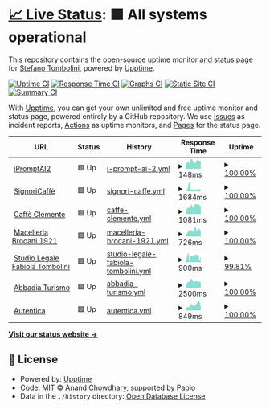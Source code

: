 # [📈 Live Status](https://upptime.wpimplementer.com): <!--live status--> **🟩 All systems operational**

This repository contains the open-source uptime monitor and status page for [Stefano Tombolini](https://wpimplementer.com), powered by [Upptime](https://github.com/upptime/upptime).

[![Uptime CI](https://github.com/dedotombo/upptime/workflows/Uptime%20CI/badge.svg)](https://github.com/dedotombo/upptime/actions?query=workflow%3A%22Uptime+CI%22)
[![Response Time CI](https://github.com/dedotombo/upptime/workflows/Response%20Time%20CI/badge.svg)](https://github.com/dedotombo/upptime/actions?query=workflow%3A%22Response+Time+CI%22)
[![Graphs CI](https://github.com/dedotombo/upptime/workflows/Graphs%20CI/badge.svg)](https://github.com/dedotombo/upptime/actions?query=workflow%3A%22Graphs+CI%22)
[![Static Site CI](https://github.com/dedotombo/upptime/workflows/Static%20Site%20CI/badge.svg)](https://github.com/dedotombo/upptime/actions?query=workflow%3A%22Static+Site+CI%22)
[![Summary CI](https://github.com/dedotombo/upptime/workflows/Summary%20CI/badge.svg)](https://github.com/dedotombo/upptime/actions?query=workflow%3A%22Summary+CI%22)

With [Upptime](https://upptime.js.org), you can get your own unlimited and free uptime monitor and status page, powered entirely by a GitHub repository. We use [Issues](https://github.com/dedotombo/upptime/issues) as incident reports, [Actions](https://github.com/dedotombo/upptime/actions) as uptime monitors, and [Pages](https://upptime.wpimplementer.com) for the status page.

<!--start: status pages-->
<!-- This summary is generated by Upptime (https://github.com/upptime/upptime) -->
<!-- Do not edit this manually, your changes will be overwritten -->
<!-- prettier-ignore -->
| URL | Status | History | Response Time | Uptime |
| --- | ------ | ------- | ------------- | ------ |
| <img alt="" src="https://icons.duckduckgo.com/ip3/ipromptai2.sdtprogetti.com.ico" height="13"> [iPromptAI2](https://ipromptai2.sdtprogetti.com) | 🟩 Up | [i-prompt-ai-2.yml](https://github.com/dedotombo/upptime/commits/HEAD/history/i-prompt-ai-2.yml) | <details><summary><img alt="Response time graph" src="./graphs/i-prompt-ai-2/response-time-week.png" height="20"> 148ms</summary><br><a href="https://upptime.sdtprogetti.com/history/i-prompt-ai-2"><img alt="Response time 179" src="https://img.shields.io/endpoint?url=https%3A%2F%2Fraw.githubusercontent.com%2Fdedotombo%2Fupptime%2FHEAD%2Fapi%2Fi-prompt-ai-2%2Fresponse-time.json"></a><br><a href="https://upptime.sdtprogetti.com/history/i-prompt-ai-2"><img alt="24-hour response time 159" src="https://img.shields.io/endpoint?url=https%3A%2F%2Fraw.githubusercontent.com%2Fdedotombo%2Fupptime%2FHEAD%2Fapi%2Fi-prompt-ai-2%2Fresponse-time-day.json"></a><br><a href="https://upptime.sdtprogetti.com/history/i-prompt-ai-2"><img alt="7-day response time 148" src="https://img.shields.io/endpoint?url=https%3A%2F%2Fraw.githubusercontent.com%2Fdedotombo%2Fupptime%2FHEAD%2Fapi%2Fi-prompt-ai-2%2Fresponse-time-week.json"></a><br><a href="https://upptime.sdtprogetti.com/history/i-prompt-ai-2"><img alt="30-day response time 184" src="https://img.shields.io/endpoint?url=https%3A%2F%2Fraw.githubusercontent.com%2Fdedotombo%2Fupptime%2FHEAD%2Fapi%2Fi-prompt-ai-2%2Fresponse-time-month.json"></a><br><a href="https://upptime.sdtprogetti.com/history/i-prompt-ai-2"><img alt="1-year response time 179" src="https://img.shields.io/endpoint?url=https%3A%2F%2Fraw.githubusercontent.com%2Fdedotombo%2Fupptime%2FHEAD%2Fapi%2Fi-prompt-ai-2%2Fresponse-time-year.json"></a></details> | <details><summary><a href="https://upptime.sdtprogetti.com/history/i-prompt-ai-2">100.00%</a></summary><a href="https://upptime.sdtprogetti.com/history/i-prompt-ai-2"><img alt="All-time uptime 99.65%" src="https://img.shields.io/endpoint?url=https%3A%2F%2Fraw.githubusercontent.com%2Fdedotombo%2Fupptime%2FHEAD%2Fapi%2Fi-prompt-ai-2%2Fuptime.json"></a><br><a href="https://upptime.sdtprogetti.com/history/i-prompt-ai-2"><img alt="24-hour uptime 100.00%" src="https://img.shields.io/endpoint?url=https%3A%2F%2Fraw.githubusercontent.com%2Fdedotombo%2Fupptime%2FHEAD%2Fapi%2Fi-prompt-ai-2%2Fuptime-day.json"></a><br><a href="https://upptime.sdtprogetti.com/history/i-prompt-ai-2"><img alt="7-day uptime 100.00%" src="https://img.shields.io/endpoint?url=https%3A%2F%2Fraw.githubusercontent.com%2Fdedotombo%2Fupptime%2FHEAD%2Fapi%2Fi-prompt-ai-2%2Fuptime-week.json"></a><br><a href="https://upptime.sdtprogetti.com/history/i-prompt-ai-2"><img alt="30-day uptime 97.61%" src="https://img.shields.io/endpoint?url=https%3A%2F%2Fraw.githubusercontent.com%2Fdedotombo%2Fupptime%2FHEAD%2Fapi%2Fi-prompt-ai-2%2Fuptime-month.json"></a><br><a href="https://upptime.sdtprogetti.com/history/i-prompt-ai-2"><img alt="1-year uptime 99.65%" src="https://img.shields.io/endpoint?url=https%3A%2F%2Fraw.githubusercontent.com%2Fdedotombo%2Fupptime%2FHEAD%2Fapi%2Fi-prompt-ai-2%2Fuptime-year.json"></a></details>
| <img alt="" src="https://icons.duckduckgo.com/ip3/www.signoricaffe.it.ico" height="13"> [SignoriCaffè](https://www.signoricaffe.it) | 🟩 Up | [signori-caffe.yml](https://github.com/dedotombo/upptime/commits/HEAD/history/signori-caffe.yml) | <details><summary><img alt="Response time graph" src="./graphs/signori-caffe/response-time-week.png" height="20"> 1684ms</summary><br><a href="https://upptime.sdtprogetti.com/history/signori-caffe"><img alt="Response time 1280" src="https://img.shields.io/endpoint?url=https%3A%2F%2Fraw.githubusercontent.com%2Fdedotombo%2Fupptime%2FHEAD%2Fapi%2Fsignori-caffe%2Fresponse-time.json"></a><br><a href="https://upptime.sdtprogetti.com/history/signori-caffe"><img alt="24-hour response time 864" src="https://img.shields.io/endpoint?url=https%3A%2F%2Fraw.githubusercontent.com%2Fdedotombo%2Fupptime%2FHEAD%2Fapi%2Fsignori-caffe%2Fresponse-time-day.json"></a><br><a href="https://upptime.sdtprogetti.com/history/signori-caffe"><img alt="7-day response time 1684" src="https://img.shields.io/endpoint?url=https%3A%2F%2Fraw.githubusercontent.com%2Fdedotombo%2Fupptime%2FHEAD%2Fapi%2Fsignori-caffe%2Fresponse-time-week.json"></a><br><a href="https://upptime.sdtprogetti.com/history/signori-caffe"><img alt="30-day response time 1361" src="https://img.shields.io/endpoint?url=https%3A%2F%2Fraw.githubusercontent.com%2Fdedotombo%2Fupptime%2FHEAD%2Fapi%2Fsignori-caffe%2Fresponse-time-month.json"></a><br><a href="https://upptime.sdtprogetti.com/history/signori-caffe"><img alt="1-year response time 1280" src="https://img.shields.io/endpoint?url=https%3A%2F%2Fraw.githubusercontent.com%2Fdedotombo%2Fupptime%2FHEAD%2Fapi%2Fsignori-caffe%2Fresponse-time-year.json"></a></details> | <details><summary><a href="https://upptime.sdtprogetti.com/history/signori-caffe">100.00%</a></summary><a href="https://upptime.sdtprogetti.com/history/signori-caffe"><img alt="All-time uptime 100.00%" src="https://img.shields.io/endpoint?url=https%3A%2F%2Fraw.githubusercontent.com%2Fdedotombo%2Fupptime%2FHEAD%2Fapi%2Fsignori-caffe%2Fuptime.json"></a><br><a href="https://upptime.sdtprogetti.com/history/signori-caffe"><img alt="24-hour uptime 100.00%" src="https://img.shields.io/endpoint?url=https%3A%2F%2Fraw.githubusercontent.com%2Fdedotombo%2Fupptime%2FHEAD%2Fapi%2Fsignori-caffe%2Fuptime-day.json"></a><br><a href="https://upptime.sdtprogetti.com/history/signori-caffe"><img alt="7-day uptime 100.00%" src="https://img.shields.io/endpoint?url=https%3A%2F%2Fraw.githubusercontent.com%2Fdedotombo%2Fupptime%2FHEAD%2Fapi%2Fsignori-caffe%2Fuptime-week.json"></a><br><a href="https://upptime.sdtprogetti.com/history/signori-caffe"><img alt="30-day uptime 100.00%" src="https://img.shields.io/endpoint?url=https%3A%2F%2Fraw.githubusercontent.com%2Fdedotombo%2Fupptime%2FHEAD%2Fapi%2Fsignori-caffe%2Fuptime-month.json"></a><br><a href="https://upptime.sdtprogetti.com/history/signori-caffe"><img alt="1-year uptime 100.00%" src="https://img.shields.io/endpoint?url=https%3A%2F%2Fraw.githubusercontent.com%2Fdedotombo%2Fupptime%2FHEAD%2Fapi%2Fsignori-caffe%2Fuptime-year.json"></a></details>
| <img alt="" src="https://icons.duckduckgo.com/ip3/www.caffecle.it.ico" height="13"> [Caffè Clemente](https://www.caffecle.it) | 🟩 Up | [caffe-clemente.yml](https://github.com/dedotombo/upptime/commits/HEAD/history/caffe-clemente.yml) | <details><summary><img alt="Response time graph" src="./graphs/caffe-clemente/response-time-week.png" height="20"> 1081ms</summary><br><a href="https://upptime.sdtprogetti.com/history/caffe-clemente"><img alt="Response time 1202" src="https://img.shields.io/endpoint?url=https%3A%2F%2Fraw.githubusercontent.com%2Fdedotombo%2Fupptime%2FHEAD%2Fapi%2Fcaffe-clemente%2Fresponse-time.json"></a><br><a href="https://upptime.sdtprogetti.com/history/caffe-clemente"><img alt="24-hour response time 928" src="https://img.shields.io/endpoint?url=https%3A%2F%2Fraw.githubusercontent.com%2Fdedotombo%2Fupptime%2FHEAD%2Fapi%2Fcaffe-clemente%2Fresponse-time-day.json"></a><br><a href="https://upptime.sdtprogetti.com/history/caffe-clemente"><img alt="7-day response time 1081" src="https://img.shields.io/endpoint?url=https%3A%2F%2Fraw.githubusercontent.com%2Fdedotombo%2Fupptime%2FHEAD%2Fapi%2Fcaffe-clemente%2Fresponse-time-week.json"></a><br><a href="https://upptime.sdtprogetti.com/history/caffe-clemente"><img alt="30-day response time 1086" src="https://img.shields.io/endpoint?url=https%3A%2F%2Fraw.githubusercontent.com%2Fdedotombo%2Fupptime%2FHEAD%2Fapi%2Fcaffe-clemente%2Fresponse-time-month.json"></a><br><a href="https://upptime.sdtprogetti.com/history/caffe-clemente"><img alt="1-year response time 1202" src="https://img.shields.io/endpoint?url=https%3A%2F%2Fraw.githubusercontent.com%2Fdedotombo%2Fupptime%2FHEAD%2Fapi%2Fcaffe-clemente%2Fresponse-time-year.json"></a></details> | <details><summary><a href="https://upptime.sdtprogetti.com/history/caffe-clemente">100.00%</a></summary><a href="https://upptime.sdtprogetti.com/history/caffe-clemente"><img alt="All-time uptime 100.00%" src="https://img.shields.io/endpoint?url=https%3A%2F%2Fraw.githubusercontent.com%2Fdedotombo%2Fupptime%2FHEAD%2Fapi%2Fcaffe-clemente%2Fuptime.json"></a><br><a href="https://upptime.sdtprogetti.com/history/caffe-clemente"><img alt="24-hour uptime 100.00%" src="https://img.shields.io/endpoint?url=https%3A%2F%2Fraw.githubusercontent.com%2Fdedotombo%2Fupptime%2FHEAD%2Fapi%2Fcaffe-clemente%2Fuptime-day.json"></a><br><a href="https://upptime.sdtprogetti.com/history/caffe-clemente"><img alt="7-day uptime 100.00%" src="https://img.shields.io/endpoint?url=https%3A%2F%2Fraw.githubusercontent.com%2Fdedotombo%2Fupptime%2FHEAD%2Fapi%2Fcaffe-clemente%2Fuptime-week.json"></a><br><a href="https://upptime.sdtprogetti.com/history/caffe-clemente"><img alt="30-day uptime 100.00%" src="https://img.shields.io/endpoint?url=https%3A%2F%2Fraw.githubusercontent.com%2Fdedotombo%2Fupptime%2FHEAD%2Fapi%2Fcaffe-clemente%2Fuptime-month.json"></a><br><a href="https://upptime.sdtprogetti.com/history/caffe-clemente"><img alt="1-year uptime 100.00%" src="https://img.shields.io/endpoint?url=https%3A%2F%2Fraw.githubusercontent.com%2Fdedotombo%2Fupptime%2FHEAD%2Fapi%2Fcaffe-clemente%2Fuptime-year.json"></a></details>
| <img alt="" src="https://icons.duckduckgo.com/ip3/macelleriabrocani.com.ico" height="13"> [Macelleria Brocani 1921](https://macelleriabrocani.com) | 🟩 Up | [macelleria-brocani-1921.yml](https://github.com/dedotombo/upptime/commits/HEAD/history/macelleria-brocani-1921.yml) | <details><summary><img alt="Response time graph" src="./graphs/macelleria-brocani-1921/response-time-week.png" height="20"> 726ms</summary><br><a href="https://upptime.sdtprogetti.com/history/macelleria-brocani-1921"><img alt="Response time 807" src="https://img.shields.io/endpoint?url=https%3A%2F%2Fraw.githubusercontent.com%2Fdedotombo%2Fupptime%2FHEAD%2Fapi%2Fmacelleria-brocani-1921%2Fresponse-time.json"></a><br><a href="https://upptime.sdtprogetti.com/history/macelleria-brocani-1921"><img alt="24-hour response time 574" src="https://img.shields.io/endpoint?url=https%3A%2F%2Fraw.githubusercontent.com%2Fdedotombo%2Fupptime%2FHEAD%2Fapi%2Fmacelleria-brocani-1921%2Fresponse-time-day.json"></a><br><a href="https://upptime.sdtprogetti.com/history/macelleria-brocani-1921"><img alt="7-day response time 726" src="https://img.shields.io/endpoint?url=https%3A%2F%2Fraw.githubusercontent.com%2Fdedotombo%2Fupptime%2FHEAD%2Fapi%2Fmacelleria-brocani-1921%2Fresponse-time-week.json"></a><br><a href="https://upptime.sdtprogetti.com/history/macelleria-brocani-1921"><img alt="30-day response time 721" src="https://img.shields.io/endpoint?url=https%3A%2F%2Fraw.githubusercontent.com%2Fdedotombo%2Fupptime%2FHEAD%2Fapi%2Fmacelleria-brocani-1921%2Fresponse-time-month.json"></a><br><a href="https://upptime.sdtprogetti.com/history/macelleria-brocani-1921"><img alt="1-year response time 807" src="https://img.shields.io/endpoint?url=https%3A%2F%2Fraw.githubusercontent.com%2Fdedotombo%2Fupptime%2FHEAD%2Fapi%2Fmacelleria-brocani-1921%2Fresponse-time-year.json"></a></details> | <details><summary><a href="https://upptime.sdtprogetti.com/history/macelleria-brocani-1921">100.00%</a></summary><a href="https://upptime.sdtprogetti.com/history/macelleria-brocani-1921"><img alt="All-time uptime 99.46%" src="https://img.shields.io/endpoint?url=https%3A%2F%2Fraw.githubusercontent.com%2Fdedotombo%2Fupptime%2FHEAD%2Fapi%2Fmacelleria-brocani-1921%2Fuptime.json"></a><br><a href="https://upptime.sdtprogetti.com/history/macelleria-brocani-1921"><img alt="24-hour uptime 100.00%" src="https://img.shields.io/endpoint?url=https%3A%2F%2Fraw.githubusercontent.com%2Fdedotombo%2Fupptime%2FHEAD%2Fapi%2Fmacelleria-brocani-1921%2Fuptime-day.json"></a><br><a href="https://upptime.sdtprogetti.com/history/macelleria-brocani-1921"><img alt="7-day uptime 100.00%" src="https://img.shields.io/endpoint?url=https%3A%2F%2Fraw.githubusercontent.com%2Fdedotombo%2Fupptime%2FHEAD%2Fapi%2Fmacelleria-brocani-1921%2Fuptime-week.json"></a><br><a href="https://upptime.sdtprogetti.com/history/macelleria-brocani-1921"><img alt="30-day uptime 100.00%" src="https://img.shields.io/endpoint?url=https%3A%2F%2Fraw.githubusercontent.com%2Fdedotombo%2Fupptime%2FHEAD%2Fapi%2Fmacelleria-brocani-1921%2Fuptime-month.json"></a><br><a href="https://upptime.sdtprogetti.com/history/macelleria-brocani-1921"><img alt="1-year uptime 99.46%" src="https://img.shields.io/endpoint?url=https%3A%2F%2Fraw.githubusercontent.com%2Fdedotombo%2Fupptime%2FHEAD%2Fapi%2Fmacelleria-brocani-1921%2Fuptime-year.json"></a></details>
| <img alt="" src="https://icons.duckduckgo.com/ip3/fabiolatombolini.law.ico" height="13"> [Studio Legale Fabiola Tombolini](https://fabiolatombolini.law) | 🟩 Up | [studio-legale-fabiola-tombolini.yml](https://github.com/dedotombo/upptime/commits/HEAD/history/studio-legale-fabiola-tombolini.yml) | <details><summary><img alt="Response time graph" src="./graphs/studio-legale-fabiola-tombolini/response-time-week.png" height="20"> 900ms</summary><br><a href="https://upptime.sdtprogetti.com/history/studio-legale-fabiola-tombolini"><img alt="Response time 1080" src="https://img.shields.io/endpoint?url=https%3A%2F%2Fraw.githubusercontent.com%2Fdedotombo%2Fupptime%2FHEAD%2Fapi%2Fstudio-legale-fabiola-tombolini%2Fresponse-time.json"></a><br><a href="https://upptime.sdtprogetti.com/history/studio-legale-fabiola-tombolini"><img alt="24-hour response time 528" src="https://img.shields.io/endpoint?url=https%3A%2F%2Fraw.githubusercontent.com%2Fdedotombo%2Fupptime%2FHEAD%2Fapi%2Fstudio-legale-fabiola-tombolini%2Fresponse-time-day.json"></a><br><a href="https://upptime.sdtprogetti.com/history/studio-legale-fabiola-tombolini"><img alt="7-day response time 900" src="https://img.shields.io/endpoint?url=https%3A%2F%2Fraw.githubusercontent.com%2Fdedotombo%2Fupptime%2FHEAD%2Fapi%2Fstudio-legale-fabiola-tombolini%2Fresponse-time-week.json"></a><br><a href="https://upptime.sdtprogetti.com/history/studio-legale-fabiola-tombolini"><img alt="30-day response time 1073" src="https://img.shields.io/endpoint?url=https%3A%2F%2Fraw.githubusercontent.com%2Fdedotombo%2Fupptime%2FHEAD%2Fapi%2Fstudio-legale-fabiola-tombolini%2Fresponse-time-month.json"></a><br><a href="https://upptime.sdtprogetti.com/history/studio-legale-fabiola-tombolini"><img alt="1-year response time 1080" src="https://img.shields.io/endpoint?url=https%3A%2F%2Fraw.githubusercontent.com%2Fdedotombo%2Fupptime%2FHEAD%2Fapi%2Fstudio-legale-fabiola-tombolini%2Fresponse-time-year.json"></a></details> | <details><summary><a href="https://upptime.sdtprogetti.com/history/studio-legale-fabiola-tombolini">99.81%</a></summary><a href="https://upptime.sdtprogetti.com/history/studio-legale-fabiola-tombolini"><img alt="All-time uptime 99.84%" src="https://img.shields.io/endpoint?url=https%3A%2F%2Fraw.githubusercontent.com%2Fdedotombo%2Fupptime%2FHEAD%2Fapi%2Fstudio-legale-fabiola-tombolini%2Fuptime.json"></a><br><a href="https://upptime.sdtprogetti.com/history/studio-legale-fabiola-tombolini"><img alt="24-hour uptime 100.00%" src="https://img.shields.io/endpoint?url=https%3A%2F%2Fraw.githubusercontent.com%2Fdedotombo%2Fupptime%2FHEAD%2Fapi%2Fstudio-legale-fabiola-tombolini%2Fuptime-day.json"></a><br><a href="https://upptime.sdtprogetti.com/history/studio-legale-fabiola-tombolini"><img alt="7-day uptime 99.81%" src="https://img.shields.io/endpoint?url=https%3A%2F%2Fraw.githubusercontent.com%2Fdedotombo%2Fupptime%2FHEAD%2Fapi%2Fstudio-legale-fabiola-tombolini%2Fuptime-week.json"></a><br><a href="https://upptime.sdtprogetti.com/history/studio-legale-fabiola-tombolini"><img alt="30-day uptime 99.92%" src="https://img.shields.io/endpoint?url=https%3A%2F%2Fraw.githubusercontent.com%2Fdedotombo%2Fupptime%2FHEAD%2Fapi%2Fstudio-legale-fabiola-tombolini%2Fuptime-month.json"></a><br><a href="https://upptime.sdtprogetti.com/history/studio-legale-fabiola-tombolini"><img alt="1-year uptime 99.84%" src="https://img.shields.io/endpoint?url=https%3A%2F%2Fraw.githubusercontent.com%2Fdedotombo%2Fupptime%2FHEAD%2Fapi%2Fstudio-legale-fabiola-tombolini%2Fuptime-year.json"></a></details>
| <img alt="" src="https://icons.duckduckgo.com/ip3/www.abbadiaturismo.it.ico" height="13"> [Abbadia Turismo](https://www.abbadiaturismo.it) | 🟩 Up | [abbadia-turismo.yml](https://github.com/dedotombo/upptime/commits/HEAD/history/abbadia-turismo.yml) | <details><summary><img alt="Response time graph" src="./graphs/abbadia-turismo/response-time-week.png" height="20"> 2500ms</summary><br><a href="https://upptime.sdtprogetti.com/history/abbadia-turismo"><img alt="Response time 2792" src="https://img.shields.io/endpoint?url=https%3A%2F%2Fraw.githubusercontent.com%2Fdedotombo%2Fupptime%2FHEAD%2Fapi%2Fabbadia-turismo%2Fresponse-time.json"></a><br><a href="https://upptime.sdtprogetti.com/history/abbadia-turismo"><img alt="24-hour response time 2287" src="https://img.shields.io/endpoint?url=https%3A%2F%2Fraw.githubusercontent.com%2Fdedotombo%2Fupptime%2FHEAD%2Fapi%2Fabbadia-turismo%2Fresponse-time-day.json"></a><br><a href="https://upptime.sdtprogetti.com/history/abbadia-turismo"><img alt="7-day response time 2500" src="https://img.shields.io/endpoint?url=https%3A%2F%2Fraw.githubusercontent.com%2Fdedotombo%2Fupptime%2FHEAD%2Fapi%2Fabbadia-turismo%2Fresponse-time-week.json"></a><br><a href="https://upptime.sdtprogetti.com/history/abbadia-turismo"><img alt="30-day response time 2792" src="https://img.shields.io/endpoint?url=https%3A%2F%2Fraw.githubusercontent.com%2Fdedotombo%2Fupptime%2FHEAD%2Fapi%2Fabbadia-turismo%2Fresponse-time-month.json"></a><br><a href="https://upptime.sdtprogetti.com/history/abbadia-turismo"><img alt="1-year response time 2792" src="https://img.shields.io/endpoint?url=https%3A%2F%2Fraw.githubusercontent.com%2Fdedotombo%2Fupptime%2FHEAD%2Fapi%2Fabbadia-turismo%2Fresponse-time-year.json"></a></details> | <details><summary><a href="https://upptime.sdtprogetti.com/history/abbadia-turismo">100.00%</a></summary><a href="https://upptime.sdtprogetti.com/history/abbadia-turismo"><img alt="All-time uptime 99.95%" src="https://img.shields.io/endpoint?url=https%3A%2F%2Fraw.githubusercontent.com%2Fdedotombo%2Fupptime%2FHEAD%2Fapi%2Fabbadia-turismo%2Fuptime.json"></a><br><a href="https://upptime.sdtprogetti.com/history/abbadia-turismo"><img alt="24-hour uptime 100.00%" src="https://img.shields.io/endpoint?url=https%3A%2F%2Fraw.githubusercontent.com%2Fdedotombo%2Fupptime%2FHEAD%2Fapi%2Fabbadia-turismo%2Fuptime-day.json"></a><br><a href="https://upptime.sdtprogetti.com/history/abbadia-turismo"><img alt="7-day uptime 100.00%" src="https://img.shields.io/endpoint?url=https%3A%2F%2Fraw.githubusercontent.com%2Fdedotombo%2Fupptime%2FHEAD%2Fapi%2Fabbadia-turismo%2Fuptime-week.json"></a><br><a href="https://upptime.sdtprogetti.com/history/abbadia-turismo"><img alt="30-day uptime 99.95%" src="https://img.shields.io/endpoint?url=https%3A%2F%2Fraw.githubusercontent.com%2Fdedotombo%2Fupptime%2FHEAD%2Fapi%2Fabbadia-turismo%2Fuptime-month.json"></a><br><a href="https://upptime.sdtprogetti.com/history/abbadia-turismo"><img alt="1-year uptime 99.95%" src="https://img.shields.io/endpoint?url=https%3A%2F%2Fraw.githubusercontent.com%2Fdedotombo%2Fupptime%2FHEAD%2Fapi%2Fabbadia-turismo%2Fuptime-year.json"></a></details>
| <img alt="" src="https://icons.duckduckgo.com/ip3/shop.abbadiaturismo.it.ico" height="13"> [Autentica](https://shop.abbadiaturismo.it) | 🟩 Up | [autentica.yml](https://github.com/dedotombo/upptime/commits/HEAD/history/autentica.yml) | <details><summary><img alt="Response time graph" src="./graphs/autentica/response-time-week.png" height="20"> 849ms</summary><br><a href="https://upptime.sdtprogetti.com/history/autentica"><img alt="Response time 789" src="https://img.shields.io/endpoint?url=https%3A%2F%2Fraw.githubusercontent.com%2Fdedotombo%2Fupptime%2FHEAD%2Fapi%2Fautentica%2Fresponse-time.json"></a><br><a href="https://upptime.sdtprogetti.com/history/autentica"><img alt="24-hour response time 570" src="https://img.shields.io/endpoint?url=https%3A%2F%2Fraw.githubusercontent.com%2Fdedotombo%2Fupptime%2FHEAD%2Fapi%2Fautentica%2Fresponse-time-day.json"></a><br><a href="https://upptime.sdtprogetti.com/history/autentica"><img alt="7-day response time 849" src="https://img.shields.io/endpoint?url=https%3A%2F%2Fraw.githubusercontent.com%2Fdedotombo%2Fupptime%2FHEAD%2Fapi%2Fautentica%2Fresponse-time-week.json"></a><br><a href="https://upptime.sdtprogetti.com/history/autentica"><img alt="30-day response time 789" src="https://img.shields.io/endpoint?url=https%3A%2F%2Fraw.githubusercontent.com%2Fdedotombo%2Fupptime%2FHEAD%2Fapi%2Fautentica%2Fresponse-time-month.json"></a><br><a href="https://upptime.sdtprogetti.com/history/autentica"><img alt="1-year response time 789" src="https://img.shields.io/endpoint?url=https%3A%2F%2Fraw.githubusercontent.com%2Fdedotombo%2Fupptime%2FHEAD%2Fapi%2Fautentica%2Fresponse-time-year.json"></a></details> | <details><summary><a href="https://upptime.sdtprogetti.com/history/autentica">100.00%</a></summary><a href="https://upptime.sdtprogetti.com/history/autentica"><img alt="All-time uptime 100.00%" src="https://img.shields.io/endpoint?url=https%3A%2F%2Fraw.githubusercontent.com%2Fdedotombo%2Fupptime%2FHEAD%2Fapi%2Fautentica%2Fuptime.json"></a><br><a href="https://upptime.sdtprogetti.com/history/autentica"><img alt="24-hour uptime 100.00%" src="https://img.shields.io/endpoint?url=https%3A%2F%2Fraw.githubusercontent.com%2Fdedotombo%2Fupptime%2FHEAD%2Fapi%2Fautentica%2Fuptime-day.json"></a><br><a href="https://upptime.sdtprogetti.com/history/autentica"><img alt="7-day uptime 100.00%" src="https://img.shields.io/endpoint?url=https%3A%2F%2Fraw.githubusercontent.com%2Fdedotombo%2Fupptime%2FHEAD%2Fapi%2Fautentica%2Fuptime-week.json"></a><br><a href="https://upptime.sdtprogetti.com/history/autentica"><img alt="30-day uptime 100.00%" src="https://img.shields.io/endpoint?url=https%3A%2F%2Fraw.githubusercontent.com%2Fdedotombo%2Fupptime%2FHEAD%2Fapi%2Fautentica%2Fuptime-month.json"></a><br><a href="https://upptime.sdtprogetti.com/history/autentica"><img alt="1-year uptime 100.00%" src="https://img.shields.io/endpoint?url=https%3A%2F%2Fraw.githubusercontent.com%2Fdedotombo%2Fupptime%2FHEAD%2Fapi%2Fautentica%2Fuptime-year.json"></a></details>

<!--end: status pages-->

[**Visit our status website →**](https://upptime.wpimplementer.com)

## 📄 License

- Powered by: [Upptime](https://github.com/upptime/upptime)
- Code: [MIT](./LICENSE) © [Anand Chowdhary](https://anandchowdhary.com), supported by [Pabio](https://pabio.com)
- Data in the `./history` directory: [Open Database License](https://opendatacommons.org/licenses/odbl/1-0/)
